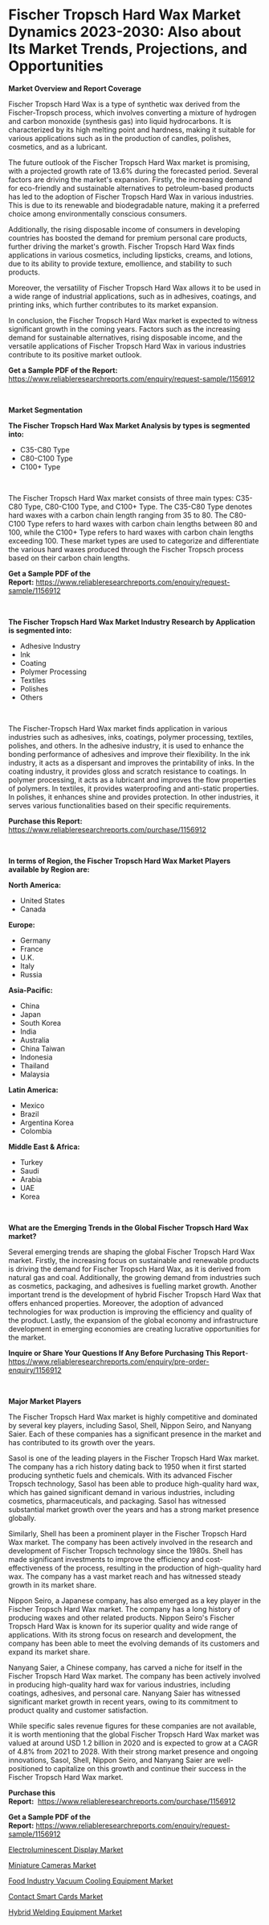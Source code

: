 <p><h1>Fischer Tropsch Hard Wax Market Dynamics 2023-2030: Also about Its Market Trends, Projections, and Opportunities</h1></p><p><strong>Market Overview and Report Coverage</strong></p>
<p><p>Fischer Tropsch Hard Wax is a type of synthetic wax derived from the Fischer-Tropsch process, which involves converting a mixture of hydrogen and carbon monoxide (synthesis gas) into liquid hydrocarbons. It is characterized by its high melting point and hardness, making it suitable for various applications such as in the production of candles, polishes, cosmetics, and as a lubricant.</p><p>The future outlook of the Fischer Tropsch Hard Wax market is promising, with a projected growth rate of 13.6% during the forecasted period. Several factors are driving the market's expansion. Firstly, the increasing demand for eco-friendly and sustainable alternatives to petroleum-based products has led to the adoption of Fischer Tropsch Hard Wax in various industries. This is due to its renewable and biodegradable nature, making it a preferred choice among environmentally conscious consumers.</p><p>Additionally, the rising disposable income of consumers in developing countries has boosted the demand for premium personal care products, further driving the market's growth. Fischer Tropsch Hard Wax finds applications in various cosmetics, including lipsticks, creams, and lotions, due to its ability to provide texture, emollience, and stability to such products.</p><p>Moreover, the versatility of Fischer Tropsch Hard Wax allows it to be used in a wide range of industrial applications, such as in adhesives, coatings, and printing inks, which further contributes to its market expansion.</p><p>In conclusion, the Fischer Tropsch Hard Wax market is expected to witness significant growth in the coming years. Factors such as the increasing demand for sustainable alternatives, rising disposable income, and the versatile applications of Fischer Tropsch Hard Wax in various industries contribute to its positive market outlook.</p></p>
<p><strong>Get a Sample PDF of the Report:</strong> <a href="https://www.reliableresearchreports.com/enquiry/request-sample/1156912">https://www.reliableresearchreports.com/enquiry/request-sample/1156912</a></p>
<p>&nbsp;</p>
<p><strong>Market Segmentation</strong></p>
<p><strong>The Fischer Tropsch Hard Wax Market Analysis by types is segmented into:</strong></p>
<p><ul><li>C35-C80 Type</li><li>C80-C100 Type</li><li>C100+ Type</li></ul></p>
<p>&nbsp;</p>
<p><p>The Fischer Tropsch Hard Wax market consists of three main types: C35-C80 Type, C80-C100 Type, and C100+ Type. The C35-C80 Type denotes hard waxes with a carbon chain length ranging from 35 to 80. The C80-C100 Type refers to hard waxes with carbon chain lengths between 80 and 100, while the C100+ Type refers to hard waxes with carbon chain lengths exceeding 100. These market types are used to categorize and differentiate the various hard waxes produced through the Fischer Tropsch process based on their carbon chain lengths.</p></p>
<p><strong>Get a Sample PDF of the Report:</strong>&nbsp;<a href="https://www.reliableresearchreports.com/enquiry/request-sample/1156912">https://www.reliableresearchreports.com/enquiry/request-sample/1156912</a></p>
<p>&nbsp;</p>
<p><strong>The Fischer Tropsch Hard Wax Market Industry Research by Application is segmented into:</strong></p>
<p><ul><li>Adhesive Industry</li><li>Ink</li><li>Coating</li><li>Polymer Processing</li><li>Textiles</li><li>Polishes</li><li>Others</li></ul></p>
<p>&nbsp;</p>
<p><p>The Fischer-Tropsch Hard Wax market finds application in various industries such as adhesives, inks, coatings, polymer processing, textiles, polishes, and others. In the adhesive industry, it is used to enhance the bonding performance of adhesives and improve their flexibility. In the ink industry, it acts as a dispersant and improves the printability of inks. In the coating industry, it provides gloss and scratch resistance to coatings. In polymer processing, it acts as a lubricant and improves the flow properties of polymers. In textiles, it provides waterproofing and anti-static properties. In polishes, it enhances shine and provides protection. In other industries, it serves various functionalities based on their specific requirements.</p></p>
<p><strong>Purchase this Report:</strong>&nbsp; <a href="https://www.reliableresearchreports.com/purchase/1156912">https://www.reliableresearchreports.com/purchase/1156912</a></p>
<p>&nbsp;</p>
<p><strong>In terms of Region, the Fischer Tropsch Hard Wax Market Players available by Region are:</strong></p>
<p>
    <p> <strong> North America: </strong>
        <ul>
            <li>United States</li>
            <li>Canada</li>
        </ul>
        </p> 
    <p> <strong> Europe: </strong>
        <ul>
            <li>Germany</li>
            <li>France</li>
            <li>U.K.</li>
            <li>Italy</li>
            <li>Russia</li>
        </ul>
        </p> 
    <p> <strong> Asia-Pacific: </strong>
        <ul>
            <li>China</li>
            <li>Japan</li>
            <li>South Korea</li>
            <li>India</li>
            <li>Australia</li>
            <li>China Taiwan</li>
            <li>Indonesia</li>
            <li>Thailand</li>
            <li>Malaysia</li>
        </ul>
        </p> 
    <p> <strong> Latin America: </strong>
        <ul>
            <li>Mexico</li>
            <li>Brazil</li>
            <li>Argentina Korea</li>
            <li>Colombia</li>
        </ul>
        </p> 
    <p> <strong> Middle East & Africa: </strong>
        <ul>
            <li>Turkey</li>
            <li>Saudi</li>
            <li>Arabia</li>
            <li>UAE</li>
            <li>Korea</li>
        </ul>
    </p>
    </p>
<p>&nbsp;</p>
<p><strong>What are the Emerging Trends in the Global Fischer Tropsch Hard Wax market?</strong></p>
<p><p>Several emerging trends are shaping the global Fischer Tropsch Hard Wax market. Firstly, the increasing focus on sustainable and renewable products is driving the demand for Fischer Tropsch Hard Wax, as it is derived from natural gas and coal. Additionally, the growing demand from industries such as cosmetics, packaging, and adhesives is fuelling market growth. Another important trend is the development of hybrid Fischer Tropsch Hard Wax that offers enhanced properties. Moreover, the adoption of advanced technologies for wax production is improving the efficiency and quality of the product. Lastly, the expansion of the global economy and infrastructure development in emerging economies are creating lucrative opportunities for the market.</p></p>
<p><strong>Inquire or Share Your Questions If Any Before Purchasing This Report</strong>- <a href="https://www.reliableresearchreports.com/enquiry/pre-order-enquiry/1156912">https://www.reliableresearchreports.com/enquiry/pre-order-enquiry/1156912</a></p>
<p>&nbsp;</p>
<p><strong>Major Market Players</strong></p>
<p><p>The Fischer Tropsch Hard Wax market is highly competitive and dominated by several key players, including Sasol, Shell, Nippon Seiro, and Nanyang Saier. Each of these companies has a significant presence in the market and has contributed to its growth over the years.</p><p>Sasol is one of the leading players in the Fischer Tropsch Hard Wax market. The company has a rich history dating back to 1950 when it first started producing synthetic fuels and chemicals. With its advanced Fischer Tropsch technology, Sasol has been able to produce high-quality hard wax, which has gained significant demand in various industries, including cosmetics, pharmaceuticals, and packaging. Sasol has witnessed substantial market growth over the years and has a strong market presence globally.</p><p>Similarly, Shell has been a prominent player in the Fischer Tropsch Hard Wax market. The company has been actively involved in the research and development of Fischer Tropsch technology since the 1980s. Shell has made significant investments to improve the efficiency and cost-effectiveness of the process, resulting in the production of high-quality hard wax. The company has a vast market reach and has witnessed steady growth in its market share.</p><p>Nippon Seiro, a Japanese company, has also emerged as a key player in the Fischer Tropsch Hard Wax market. The company has a long history of producing waxes and other related products. Nippon Seiro's Fischer Tropsch Hard Wax is known for its superior quality and wide range of applications. With its strong focus on research and development, the company has been able to meet the evolving demands of its customers and expand its market share.</p><p>Nanyang Saier, a Chinese company, has carved a niche for itself in the Fischer Tropsch Hard Wax market. The company has been actively involved in producing high-quality hard wax for various industries, including coatings, adhesives, and personal care. Nanyang Saier has witnessed significant market growth in recent years, owing to its commitment to product quality and customer satisfaction.</p><p>While specific sales revenue figures for these companies are not available, it is worth mentioning that the global Fischer Tropsch Hard Wax market was valued at around USD 1.2 billion in 2020 and is expected to grow at a CAGR of 4.8% from 2021 to 2028. With their strong market presence and ongoing innovations, Sasol, Shell, Nippon Seiro, and Nanyang Saier are well-positioned to capitalize on this growth and continue their success in the Fischer Tropsch Hard Wax market.</p></p>
<p><strong>Purchase this Report:</strong>&nbsp;&nbsp;<a href="https://www.reliableresearchreports.com/purchase/1156912">https://www.reliableresearchreports.com/purchase/1156912</a></p>
<p></p>
<p><strong>Get a Sample PDF of the Report:</strong>&nbsp;<a href="https://www.reliableresearchreports.com/enquiry/request-sample/1156912">https://www.reliableresearchreports.com/enquiry/request-sample/1156912</a></p>
<p><p><a href="https://www.linkedin.com/pulse/electroluminescent-display-market-research-report-provides-7spvc/">Electroluminescent Display Market</a></p><p><a href="https://www.linkedin.com/pulse/miniature-cameras-market-size-share-amp-trends-analysis-oyq7c/">Miniature Cameras Market</a></p><p><a href="https://medium.com/@mayekuhic/food-industry-vacuum-cooling-equipment-market-size-growth-forecast-2023-2030-1188d2925842">Food Industry Vacuum Cooling Equipment Market</a></p><p><a href="https://www.linkedin.com/pulse/contact-smart-cards-market-size-growth-forecast-from-2023-qz3gc/">Contact Smart Cards Market</a></p><p><a href="https://medium.com/@mikebauch2013/hybrid-welding-equipment-market-size-growth-forecast-2023-2030-cc00d14ac24a">Hybrid Welding Equipment Market</a></p></p>